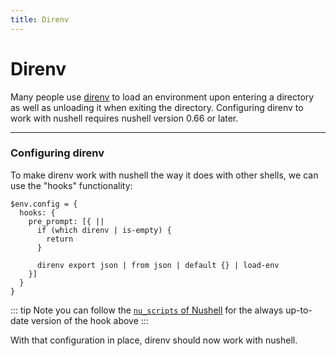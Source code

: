 ```yaml
---
title: Direnv
---
```


# Direnv

Many people use [direnv](https://direnv.net) to load an environment upon entering a directory as well as unloading it when exiting the directory.
Configuring direnv to work with nushell requires nushell version 0.66 or later.

---

### Configuring direnv

To make direnv work with nushell the way it does with other shells, we can use the "hooks" functionality:

```nu
$env.config = {
  hooks: {
    pre_prompt: [{ ||
      if (which direnv | is-empty) {
        return
      }

      direnv export json | from json | default {} | load-env
    }]
  }
}
```

::: tip Note
you can follow the [`nu_scripts` of Nushell](https://github.com/nushell/nu_scripts/blob/main/nu-hooks/nu-hooks/direnv/config.nu)
for the always up-to-date version of the hook above
:::

With that configuration in place, direnv should now work with nushell.
